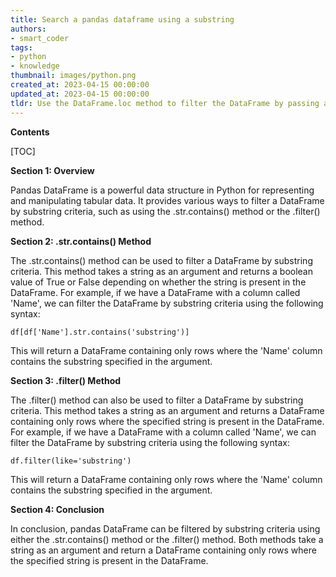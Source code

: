 ```yaml
---
title: Search a pandas dataframe using a substring
authors:
- smart_coder
tags:
- python
- knowledge
thumbnail: images/python.png
created_at: 2023-04-15 00:00:00
updated_at: 2023-04-15 00:00:00
tldr: Use the DataFrame.loc method to filter the DataFrame by passing a boolean condition based on the desired substring.
---
```


**Contents**

[TOC]

**Section 1: Overview**

Pandas DataFrame is a powerful data structure in Python for representing and manipulating tabular data. It provides various ways to filter a DataFrame by substring criteria, such as using the .str.contains() method or the .filter() method. 

**Section 2: .str.contains() Method**

The .str.contains() method can be used to filter a DataFrame by substring criteria. This method takes a string as an argument and returns a boolean value of True or False depending on whether the string is present in the DataFrame. For example, if we have a DataFrame with a column called 'Name', we can filter the DataFrame by substring criteria using the following syntax: 

`df[df['Name'].str.contains('substring')]`

This will return a DataFrame containing only rows where the 'Name' column contains the substring specified in the argument. 

**Section 3: .filter() Method**

The .filter() method can also be used to filter a DataFrame by substring criteria. This method takes a string as an argument and returns a DataFrame containing only rows where the specified string is present in the DataFrame. For example, if we have a DataFrame with a column called 'Name', we can filter the DataFrame by substring criteria using the following syntax: 

`df.filter(like='substring')`

This will return a DataFrame containing only rows where the 'Name' column contains the substring specified in the argument.

**Section 4: Conclusion**

In conclusion, pandas DataFrame can be filtered by substring criteria using either the .str.contains() method or the .filter() method. Both methods take a string as an argument and return a DataFrame containing only rows where the specified string is present in the DataFrame.
